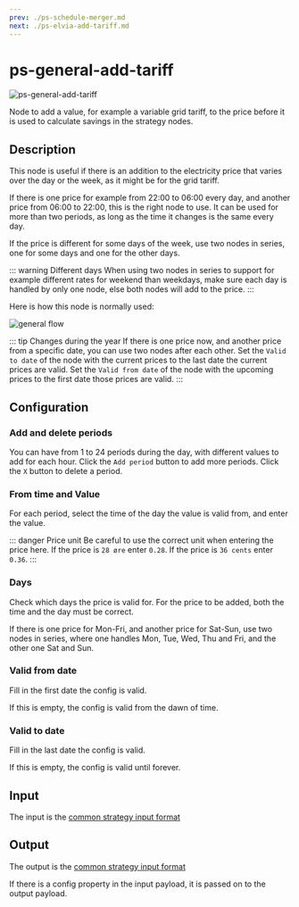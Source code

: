 ```yaml
---
prev: ./ps-schedule-merger.md
next: ./ps-elvia-add-tariff.md
---
```


# ps-general-add-tariff

![ps-general-add-tariff](../images/node-ps-general-add-tariff.png)

Node to add a value, for example a variable grid tariff, to the price before it is used to calculate savings in the strategy nodes.

###

<AdsenseAdd type="artikkel"/>

## Description

This node is useful if there is an addition to the electricity price that varies over the day or the week, as it might be for the grid tariff.

If there is one price for example from 22:00 to 06:00 every day, and another price from 06:00 to 22:00, this is the right node to use. It can be used for more than two periods, as long as the time it changes is the same every day.

If the price is different for some days of the week, use two nodes in series, one for some days and one for the other days.

::: warning Different days
When using two nodes in series to support for example different rates for weekend than weekdays,
make sure each day is handled by only one node, else both nodes will add to the price.
:::

Here is how this node is normally used:

![general flow](../images/add-tariff-flow.png)

::: tip Changes during the year
If there is one price now, and another price from a specific date, you can use two nodes after each other. Set the `Valid to date` of the node with the current prices to the last date the current prices are valid. Set the `Valid from date` of the node with the upcoming prices to the first date those prices are valid.
:::

## Configuration

### Add and delete periods

You can have from 1 to 24 periods during the day, with different values to add for each hour. Click the `Add period` button to add more periods. Click the `X` button to delete a period.

### From time and Value

For each period, select the time of the day the value is valid from, and enter the value.

::: danger Price unit
Be careful to use the correct unit when entering the price here. If the price is `28 øre` enter `0.28`.
If the price is `36 cents` enter `0.36`.
:::

### Days

Check which days the price is valid for. For the price to be added, both the time and the day must be correct.

If there is one price for Mon-Fri, and another price for Sat-Sun, use two nodes in series,
where one handles Mon, Tue, Wed, Thu and Fri, and the other one Sat and Sun.

### Valid from date

Fill in the first date the config is valid.

If this is empty, the config is valid from the dawn of time.

### Valid to date

Fill in the last date the config is valid.

If this is empty, the config is valid until forever.

###

<AdsenseAdd type="artikkel"/>

## Input

The input is the [common strategy input format](./strategy-input.md)

## Output

The output is the [common strategy input format](./strategy-input.md)

If there is a config property in the input payload, it is passed on to the output payload.

###

<AdsenseAdd type="nederst"/>
